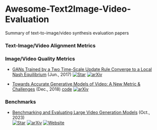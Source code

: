 # Awesome-Text2Image-Video-Evaluation
Summary of text-to-image/video synthesis evaluation papers


### Text-Image/Video Alignment Metrics

### Image/Video Quality Metrics
+ [GANs Trained by a Two Time-Scale Update Rule Converge to a Local Nash Equilibrium](https://arxiv.org/abs/1706.08500) (Jun., 2017)
  [![Star](https://img.shields.io/github/stars/bioinf-jku/TTUR.svg?style=social&label=Star)](https://github.com/bioinf-jku/TTUR)
  [![arXiv](https://img.shields.io/badge/arXiv-b31b1b.svg)](https://arxiv.org/abs/1706.08500)
  
+ [Towards Accurate Generative Models of Video: A New Metric & Challenges](https://arxiv.org/abs/1812.01717) (Dec., 2018)
  [code](https://github.com/google-research/google-research/tree/master/frechet_video_distance)
  [![arXiv](https://img.shields.io/badge/arXiv-b31b1b.svg)](https://arxiv.org/abs/1812.01717)

### Benchmarks
+ [Benchmarking and Evaluating Large Video Generation Models](https://arxiv.org/abs/2310.11440) (Oct., 2023)  
  [![Star](https://img.shields.io/github/stars/EvalCrafter/EvalCrafter.svg?style=social&label=Star)](https://github.com/EvalCrafter/EvalCrafter)
  [![arXiv](https://img.shields.io/badge/arXiv-b31b1b.svg)](https://arxiv.org/abs/2310.11440)
  [![Website](https://img.shields.io/badge/Website-9cf)](https://evalcrafter.github.io/)
